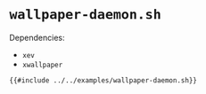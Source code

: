# `wallpaper-daemon.sh`

Dependencies:
* `xev`
* `xwallpaper`

```sh
{{#include ../../examples/wallpaper-daemon.sh}}
```
